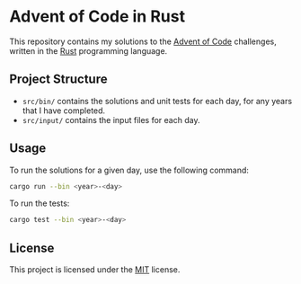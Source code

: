 # Advent of Code in Rust

This repository contains my solutions to the [Advent of Code](https://adventofcode.com/) challenges, written in the [Rust](https://www.rust-lang.org/) programming language.

## Project Structure

- `src/bin/` contains the solutions and unit tests for each day, for any years that I have completed.
- `src/input/` contains the input files for each day.

## Usage

To run the solutions for a given day, use the following command:

```bash
cargo run --bin <year>-<day>
```

To run the tests:

```bash
cargo test --bin <year>-<day>
```

## License

This project is licensed under the [MIT](LICENSE) license.
